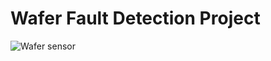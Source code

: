 # Wafer Fault Detection Project

![Wafer sensor](https://github.com/piushkaushik/Wafer_Fault_Detection/assets/95517586/951c5fcb-2678-40e9-987f-b7de82f99c47)
